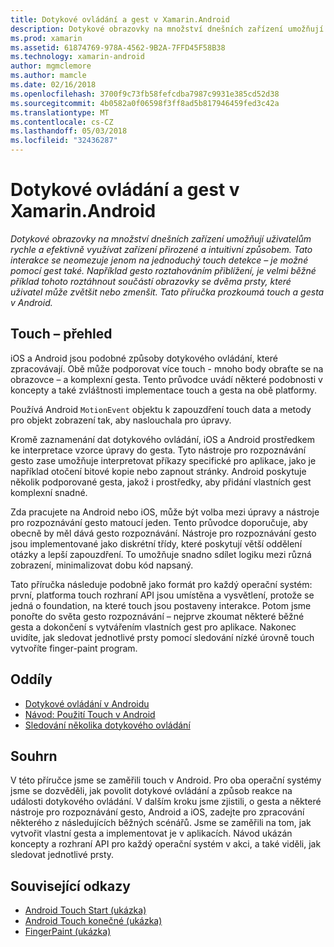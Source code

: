 ```yaml
---
title: Dotykové ovládání a gest v Xamarin.Android
description: Dotykové obrazovky na množství dnešních zařízení umožňují uživatelům rychle a efektivně využívat zařízení přirozené a intuitivní způsobem. Tato interakce se neomezuje jenom na jednoduchý touch detekce – je možné pomocí gest také. Například gesto roztahováním přiblížení, je velmi běžné příklad tohoto roztáhnout součástí obrazovky se dvěma prsty, které uživatel může zvětšit nebo zmenšit. Tato příručka prozkoumá touch a gesta v Android.
ms.prod: xamarin
ms.assetid: 61874769-978A-4562-9B2A-7FFD45F58B38
ms.technology: xamarin-android
author: mgmclemore
ms.author: mamcle
ms.date: 02/16/2018
ms.openlocfilehash: 3700f9c73fb58fefcdba7987c9931e385cd52d38
ms.sourcegitcommit: 4b0582a0f06598f3ff8ad5b817946459fed3c42a
ms.translationtype: MT
ms.contentlocale: cs-CZ
ms.lasthandoff: 05/03/2018
ms.locfileid: "32436287"
---
```

# <a name="touch-and-gestures-in-xamarinandroid"></a>Dotykové ovládání a gest v Xamarin.Android

_Dotykové obrazovky na množství dnešních zařízení umožňují uživatelům rychle a efektivně využívat zařízení přirozené a intuitivní způsobem. Tato interakce se neomezuje jenom na jednoduchý touch detekce – je možné pomocí gest také. Například gesto roztahováním přiblížení, je velmi běžné příklad tohoto roztáhnout součástí obrazovky se dvěma prsty, které uživatel může zvětšit nebo zmenšit. Tato příručka prozkoumá touch a gesta v Android._

## <a name="touch-overview"></a>Touch – přehled

iOS a Android jsou podobné způsoby dotykového ovládání, které zpracovávají. Obě může podporovat více touch - mnoho body obraťte se na obrazovce – a komplexní gesta. Tento průvodce uvádí některé podobnosti v koncepty a také zvláštnosti implementace touch a gesta na obě platformy.

Používá Android `MotionEvent` objektu k zapouzdření touch data a metody pro objekt zobrazení tak, aby naslouchala pro úpravy.

Kromě zaznamenání dat dotykového ovládání, iOS a Android prostředkem ke interpretace vzorce úpravy do gesta. Tyto nástroje pro rozpoznávání gesto zase umožňuje interpretovat příkazy specifické pro aplikace, jako je například otočení bitové kopie nebo zapnout stránky. Android poskytuje několik podporované gesta, jakož i prostředky, aby přidání vlastních gest komplexní snadné.

Zda pracujete na Android nebo iOS, může být volba mezi úpravy a nástroje pro rozpoznávání gesto matoucí jeden. Tento průvodce doporučuje, aby obecně by měl dává gesto rozpoznávání. Nástroje pro rozpoznávání gesto jsou implementované jako diskrétní třídy, které poskytují větší oddělení otázky a lepší zapouzdření. To umožňuje snadno sdílet logiku mezi různá zobrazení, minimalizovat dobu kód napsaný.

Tato příručka následuje podobně jako formát pro každý operační systém: první, platforma touch rozhraní API jsou umístěna a vysvětlení, protože se jedná o foundation, na které touch jsou postaveny interakce. Potom jsme ponořte do světa gesto rozpoznávání – nejprve zkoumat některé běžné gesta a dokončení s vytvářením vlastních gest pro aplikace. Nakonec uvidíte, jak sledovat jednotlivé prsty pomocí sledování nízké úrovně touch vytvoříte finger-paint program.

## <a name="sections"></a>Oddíly

-  [Dotykové ovládání v Androidu](~/android/app-fundamentals/touch/android-touch-walkthrough.md)
-  [Návod: Použití Touch v Android](~/android/app-fundamentals/touch/android-touch-walkthrough.md)
-  [Sledování několika dotykového ovládání](touch-tracking.md)

## <a name="summary"></a>Souhrn

V této příručce jsme se zaměřili touch v Android. Pro oba operační systémy jsme se dozvěděli, jak povolit dotykové ovládání a způsob reakce na události dotykového ovládání. V dalším kroku jsme zjistili, o gesta a některé nástroje pro rozpoznávání gesto, Android a iOS, zadejte pro zpracování některého z následujících běžných scénářů. Jsme se zaměřili na tom, jak vytvořit vlastní gesta a implementovat je v aplikacích. Návod ukázán koncepty a rozhraní API pro každý operační systém v akci, a také viděli, jak sledovat jednotlivé prsty.



## <a name="related-links"></a>Související odkazy

- [Android Touch Start (ukázka)](https://developer.xamarin.com/samples/monodroid/ApplicationFundamentals/Touch_start)
- [Android Touch konečné (ukázka)](https://developer.xamarin.com/samples/monodroid/ApplicationFundamentals/Touch_final)
- [FingerPaint (ukázka)](https://developer.xamarin.com/samples/monodroid/ApplicationFundamentals/FingerPaint)
